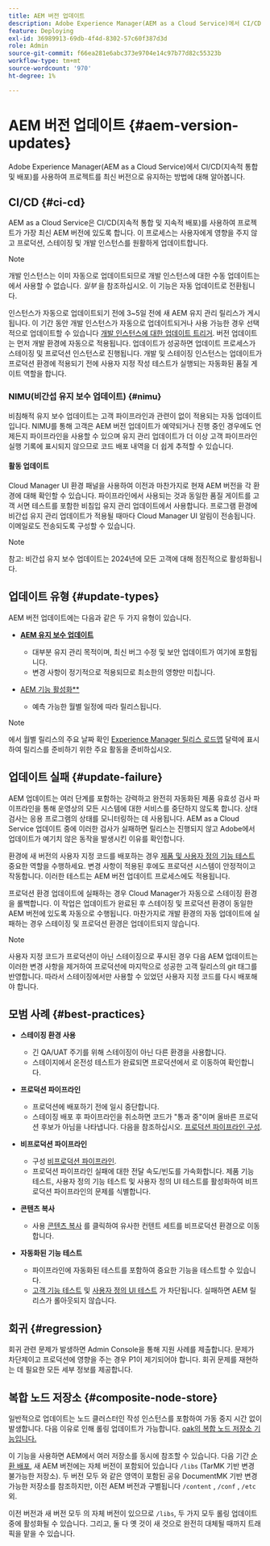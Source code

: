 ```yaml
---
title: AEM 버전 업데이트
description: Adobe Experience Manager(AEM as a Cloud Service)에서 CI/CD(지속적 통합 및 배포)를 사용하여 프로젝트를 최신 버전으로 유지하는 방법에 대해 알아봅니다.
feature: Deploying
exl-id: 36989913-69db-4f4d-8302-57c60f387d3d
role: Admin
source-git-commit: f66ea281e6abc373e9704e14c97b77d82c55323b
workflow-type: tm+mt
source-wordcount: '970'
ht-degree: 1%

---
```



# AEM 버전 업데이트 {#aem-version-updates}

Adobe Experience Manager(AEM as a Cloud Service)에서 CI/CD(지속적 통합 및 배포)를 사용하여 프로젝트를 최신 버전으로 유지하는 방법에 대해 알아봅니다.

## CI/CD {#ci-cd}

AEM as a Cloud Service은 CI/CD(지속적 통합 및 지속적 배포)를 사용하여 프로젝트가 가장 최신 AEM 버전에 있도록 합니다. 이 프로세스는 사용자에게 영향을 주지 않고 프로덕션, 스테이징 및 개발 인스턴스를 원활하게 업데이트합니다.

>[!NOTE]
> 개발 인스턴스는 이미 자동으로 업데이트되므로 개발 인스턴스에 대한 수동 업데이트는에서 사용할 수 없습니다. _일부_ 을 참조하십시오. 이 기능은 자동 업데이트로 전환됩니다.

인스턴스가 자동으로 업데이트되기 전에 3~5일 전에 새 AEM 유지 관리 릴리스가 게시됩니다. 이 기간 동안 개발 인스턴스가 자동으로 업데이트되거나 사용 가능한 경우 선택적으로 업데이트할 수 있습니다 [개발 인스턴스에 대한 업데이트 트리거](/help/implementing/cloud-manager/manage-environments.md#updating-dev-environment). 버전 업데이트는 먼저 개발 환경에 자동으로 적용됩니다. 업데이트가 성공하면 업데이트 프로세스가 스테이징 및 프로덕션 인스턴스로 진행됩니다. 개발 및 스테이징 인스턴스는 업데이트가 프로덕션 환경에 적용되기 전에 사용자 지정 작성 테스트가 실행되는 자동화된 품질 게이트 역할을 합니다.

### NIMU(비간섭 유지 보수 업데이트) {#nimu}

비침해적 유지 보수 업데이트는 고객 파이프라인과 관련이 없이 적용되는 자동 업데이트입니다.
NIMU를 통해 고객은 AEM 버전 업데이트가 예약되거나 진행 중인 경우에도 언제든지 파이프라인을 사용할 수 있으며 유지 관리 업데이트가 더 이상 고객 파이프라인 실행 기록에 표시되지 않으므로 코드 배포 내역을 더 쉽게 추적할 수 있습니다.

#### 활동 업데이트

Cloud Manager UI 환경 패널을 사용하여 이전과 마찬가지로 현재 AEM 버전을 각 환경에 대해 확인할 수 있습니다. 파이프라인에서 사용되는 것과 동일한 품질 게이트를 고객 서면 테스트를 포함한 비침입 유지 관리 업데이트에서 사용합니다.
프로그램 환경에 비간섭 유지 관리 업데이트가 적용될 때마다 Cloud Manager UI 알림이 전송됩니다. 이메일로도 전송되도록 구성할 수 있습니다.

>[!NOTE]
>
> 참고: 비간섭 유지 보수 업데이트는 2024년에 모든 고객에 대해 점진적으로 활성화됩니다.


## 업데이트 유형 {#update-types}

AEM 버전 업데이트에는 다음과 같은 두 가지 유형이 있습니다.

* [**AEM 유지 보수 업데이트**](/help/release-notes/maintenance/latest.md)

   * 대부분 유지 관리 목적이며, 최신 버그 수정 및 보안 업데이트가 여기에 포함됩니다.
   * 변경 사항이 정기적으로 적용되므로 최소한의 영향만 미칩니다.

* [AEM 기능 활성화**](/help/release-notes/release-notes-cloud/release-notes-current.md)

   * 예측 가능한 월별 일정에 따라 릴리스됩니다.

>[!NOTE]
>
> 에서 월별 릴리스의 주요 날짜 확인 [Experience Manager 릴리스 로드맵](https://experienceleague.adobe.com/ko/docs/experience-manager-release-information/aem-release-updates/update-releases-roadmap.html#aem-as-cloud-service) 달력에 표시하여 릴리스를 준비하기 위한 주요 활동을 준비하십시오.

## 업데이트 실패 {#update-failure}

AEM 업데이트는 여러 단계를 포함하는 강력하고 완전히 자동화된 제품 유효성 검사 파이프라인을 통해 운영상의 모든 시스템에 대한 서비스를 중단하지 않도록 합니다. 상태 검사는 응용 프로그램의 상태를 모니터링하는 데 사용됩니다. AEM as a Cloud Service 업데이트 중에 이러한 검사가 실패하면 릴리스는 진행되지 않고 Adobe에서 업데이트가 예기치 않은 동작을 발생시킨 이유를 확인합니다.

환경에 새 버전의 사용자 지정 코드를 배포하는 경우 [제품 및 사용자 정의 기능 테스트](/help/implementing/cloud-manager/overview-test-results.md#functional-testing) 중요한 역할을 수행하세요. 변경 사항이 적용된 후에도 프로덕션 시스템이 안정적이고 작동합니다. 이러한 테스트는 AEM 버전 업데이트 프로세스에도 적용됩니다.

프로덕션 환경 업데이트에 실패하는 경우 Cloud Manager가 자동으로 스테이징 환경을 롤백합니다. 이 작업은 업데이트가 완료된 후 스테이징 및 프로덕션 환경이 동일한 AEM 버전에 있도록 자동으로 수행됩니다.
마찬가지로 개발 환경의 자동 업데이트에 실패하는 경우 스테이징 및 프로덕션 환경은 업데이트되지 않습니다.

>[!NOTE]
>
>사용자 지정 코드가 프로덕션이 아닌 스테이징으로 푸시된 경우 다음 AEM 업데이트는 이러한 변경 사항을 제거하여 프로덕션에 마지막으로 성공한 고객 릴리스의 git 태그를 반영합니다. 따라서 스테이징에서만 사용할 수 있었던 사용자 지정 코드를 다시 배포해야 합니다.

## 모범 사례 {#best-practices}

* **스테이징 환경 사용**
   * 긴 QA/UAT 주기를 위해 스테이징이 아닌 다른 환경을 사용합니다.
   * 스테이지에서 온전성 테스트가 완료되면 프로덕션에서 로 이동하여 확인합니다.

* **프로덕션 파이프라인**
   * 프로덕션에 배포하기 전에 일시 중단합니다.
   * 스테이징 배포 후 파이프라인을 취소하면 코드가 &quot;통과 중&quot;이며 올바른 프로덕션 후보가 아님을 나타냅니다. 다음을 참조하십시오. [프로덕션 파이프라인 구성](/help/implementing/cloud-manager/configuring-pipelines/configuring-production-pipelines.md).

* **비프로덕션 파이프라인**
   * 구성 [비프로덕션 파이프라인](/help/implementing/cloud-manager/configuring-pipelines/configuring-non-production-pipelines.md#full-stack-code).
   * 프로덕션 파이프라인 실패에 대한 전달 속도/빈도를 가속화합니다. 제품 기능 테스트, 사용자 정의 기능 테스트 및 사용자 정의 UI 테스트를 활성화하여 비프로덕션 파이프라인의 문제를 식별합니다.

* **콘텐츠 복사**
   * 사용 [콘텐츠 복사](/help/implementing/developing/tools/content-copy.md) 를 클릭하여 유사한 컨텐트 세트를 비프로덕션 환경으로 이동합니다.

* **자동화된 기능 테스트**
   * 파이프라인에 자동화된 테스트를 포함하여 중요한 기능을 테스트할 수 있습니다.
   * [고객 기능 테스트](/help/implementing/cloud-manager/functional-testing.md#custom-functional-testing) 및 [사용자 정의 UI 테스트](/help/implementing/cloud-manager/functional-testing.md#custom-ui-testing) 가 차단됩니다. 실패하면 AEM 릴리스가 롤아웃되지 않습니다.

## 회귀 {#regression}

회귀 관련 문제가 발생하면 Admin Console을 통해 지원 사례를 제출합니다. 문제가 차단제이고 프로덕션에 영향을 주는 경우 P1이 제기되어야 합니다. 회귀 문제를 재현하는 데 필요한 모든 세부 정보를 제공합니다.

## 복합 노드 저장소 {#composite-node-store}

일반적으로 업데이트는 노드 클러스터인 작성 인스턴스를 포함하여 가동 중지 시간 없이 발생합니다. 다음 이유로 인해 롤링 업데이트가 가능합니다. [oak의 복합 노드 저장소 기능입니다.](https://jackrabbit.apache.org/oak/docs/nodestore/compositens.html)

이 기능을 사용하면 AEM에서 여러 저장소를 동시에 참조할 수 있습니다. 다음 기간 [순환 배포](/help/implementing/deploying/overview.md#how-rolling-deployments-work), 새 AEM 버전에는 자체 버전이 포함되어 있습니다 `/libs` (TarMK 기반 변경 불가능한 저장소). 두 버전 모두 와 같은 영역이 포함된 공유 DocumentMK 기반 변경 가능한 저장소를 참조하지만, 이전 AEM 버전과 구별됩니다 `/content` , `/conf` , `/etc` 외.

이전 버전과 새 버전 모두 의 자체 버전이 있으므로 `/libs`, 두 가지 모두 롤링 업데이트 중에 활성화될 수 있습니다. 그리고, 둘 다 옛 것이 새 것으로 완전히 대체될 때까지 트래픽을 맡을 수 있습니다.
